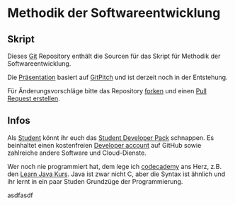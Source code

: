# Methodik der Softwareentwicklung

## Skript

Dieses [Git](https://de.wikipedia.org/wiki/Git) Repository enthält die Sourcen für das Skript für Methodik der Softwareentwicklung.

Die [Präsentation](https://gitpitch.com/mwiesen/methodik-der-softwareentwicklung) basiert auf [GitPitch](https://gitpitch.com/) und ist derzeit noch in der Entstehung.

Für Änderungsvorschläge bitte das Repository [forken](https://guides.github.com/activities/forking/) und einen [Pull Request erstellen](https://help.github.com/articles/creating-a-pull-request-from-a-fork/#).

## Infos

Als [Student](https://education.github.com/) könnt ihr euch das [Student Developer Pack](https://education.github.com/pack) schnappen. Es beinhaltet einen kostenfreien [Developer account](https://github.com/pricing/developer) auf GitHub sowie zahlreiche andere Software und Cloud-Dienste.

Wer noch nie programmiert hat, dem lege ich  [codecademy](https://www.codecademy.com) ans Herz, z.B. den [Learn Java Kurs](https://www.codecademy.com/learn/learn-java). Java ist zwar nicht C, aber die Syntax ist ähnlich und ihr lernt in ein paar Studen Grundzüge der Programmierung.

asdfasdf
